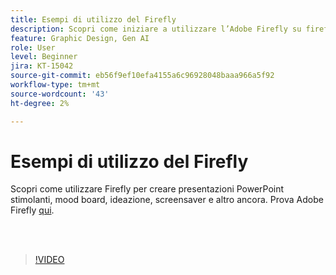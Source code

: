 ```yaml
---
title: Esempi di utilizzo del Firefly
description: Scopri come iniziare a utilizzare l’Adobe Firefly su firefly.adobe.com
feature: Graphic Design, Gen AI
role: User
level: Beginner
jira: KT-15042
source-git-commit: eb56f9ef10efa4155a6c96928048baaa966a5f92
workflow-type: tm+mt
source-wordcount: '43'
ht-degree: 2%

---
```


# Esempi di utilizzo del Firefly

Scopri come utilizzare Firefly per creare presentazioni PowerPoint stimolanti, mood board, ideazione, screensaver e altro ancora. Prova Adobe Firefly [qui](https://firefly.adobe.com/).

<br> 

>[!VIDEO](https://video.tv.adobe.com/v/3427611?quality=12&learn=on&hidetitle=true)

